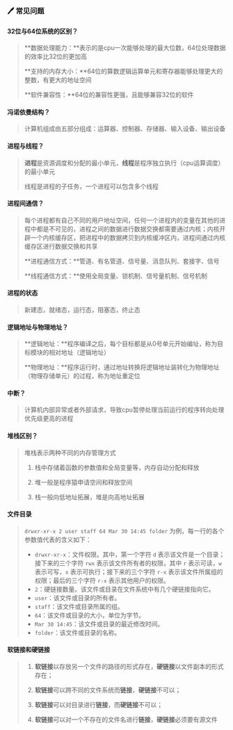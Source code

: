 ### :pen: 常见问题

#### 32位与64位系统的区别？

> **数据处理能力：**表示的是cpu一次能够处理的最大位数，64位处理数据的效率比32位的更加高
>
> **支持的内存大小：**64位的算数逻辑运算单元和寄存器能够处理更大的整数，有更大的地址空间
>
> **软件兼容性：**64位的兼容性更强，且能够兼容32位的软件

#### 冯诺依曼结构？

> 计算机组成由五部分组成：运算器、控制器、存储器、输入设备、输出设备

#### 进程与线程？

> **进程**是资源调度和分配的最小单元，**线程**是程序独立执行（cpu运算调度）的最小单元
>
> 线程是进程的子任务，一个进程可以包含多个线程

#### 进程间通信？

> 每个进程都有自己不同的用户地址空间，任何一个进程内的变量在其他的进程中都是不可见的，进程之间的数据进行数据交换都需要通过内核；内核开辟一个内核缓存区，把进程中的数据拷贝到内核缓冲区内，进程间通过内核缓存区进行数据交换和共享
>
> **进程通信方式：**管道、有名管道、信号量、消息队列、套接字、信号
>
> **线程通信方式：**使用全局变量、锁机制、信号量机制、信号机制

#### 进程的状态

> 新建态，就绪态，运行态，阻塞态，终止态

#### 逻辑地址与物理地址？

> **逻辑地址：**程序编译之后，每个目标都是从0号单元开始编址，称为目标模块的相对地址（逻辑地址）
>
> **物理地址：**程序运行时，通过地址转换将逻辑地址装转化为物理地址（物理存储单元）的过程，称为地址重定位

#### 中断？

> 计算机内部异常或者外部请求，导致cpu暂停处理当前运行的程序转向处理优先级更高的进程

#### 堆栈区别？

> 堆栈表示两种不同的内存管理方式
>
> 1. 栈中存储着函数的参数值和全局变量等，内存自动分配和释放
>
> 2. 堆一般是程序猿申请空间和释放空间
>
> 3. 栈一般向低地址拓展，堆是向高地址拓展

#### 文件目录

>  `drwxr-xr-x 2 user staff 64 Mar 30 14:45 folder` 为例，每一行的各个参数值代表的含义如下：
>
> - `drwxr-xr-x`：文件权限。其中，第一个字符 `d` 表示该文件是一个目录；接下来的三个字符 `rwx` 表示该文件所有者的权限，其中 `r` 表示可读，`w` 表示可写，`x` 表示可执行；接下来的三个字符 `r-x` 表示该文件所属组的权限；最后的三个字符 `r-x` 表示其他用户的权限。
> - `2`：硬链接数量。该文件或目录在文件系统中有几个硬链接指向它。
> - `user`：该文件或目录的所有者。
> - `staff`：该文件或目录所属的组。
> - `64`：该文件或目录的大小，单位为字节。
> - `Mar 30 14:45`：该文件或目录的最近修改时间。
> - `folder`：该文件或目录的名称。

#### 软链接和硬链接

> 1. **软链接**以存放另一个文件的路径的形式存在，**硬链接**以文件副本的形式存在；
>
> 2. **软链接**可以跨不同的文件系统而**链接**，**硬链接**不可以； 
> 3. **软链接**可以对目录进行**链接**，而**硬链接**不可以； 
> 4. **软链接**可以对一个不存在的文件名进行**链接**，**硬链接**必须要有源文件
